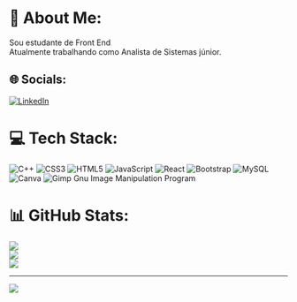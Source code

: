 # 💫 About Me:
Sou estudante de Front End<br>Atualmente trabalhando como Analista de Sistemas júnior. 


## 🌐 Socials:
[![LinkedIn](https://img.shields.io/badge/LinkedIn-%230077B5.svg?logo=linkedin&logoColor=white)](https://linkedin.com/in/https://www.linkedin.com/in/lucas-poli-9132b0201/) 

# 💻 Tech Stack:
![C++](https://img.shields.io/badge/c++-%2300599C.svg?style=flat&logo=c%2B%2B&logoColor=white) ![CSS3](https://img.shields.io/badge/css3-%231572B6.svg?style=flat&logo=css3&logoColor=white) ![HTML5](https://img.shields.io/badge/html5-%23E34F26.svg?style=flat&logo=html5&logoColor=white) ![JavaScript](https://img.shields.io/badge/javascript-%23323330.svg?style=flat&logo=javascript&logoColor=%23F7DF1E) ![React](https://img.shields.io/badge/react-%2320232a.svg?style=flat&logo=react&logoColor=%2361DAFB) ![Bootstrap](https://img.shields.io/badge/bootstrap-%23563D7C.svg?style=flat&logo=bootstrap&logoColor=white) ![MySQL](https://img.shields.io/badge/mysql-%2300f.svg?style=flat&logo=mysql&logoColor=white) ![Canva](https://img.shields.io/badge/Canva-%2300C4CC.svg?style=flat&logo=Canva&logoColor=white) ![Gimp Gnu Image Manipulation Program](https://img.shields.io/badge/Gimp-657D8B?style=flat&logo=gimp&logoColor=FFFFFF)
# 📊 GitHub Stats:
![](https://github-readme-stats.vercel.app/api?username=LucasPolidev&theme=dark&hide_border=true&include_all_commits=true&count_private=false)<br/>
![](https://github-readme-streak-stats.herokuapp.com/?user=LucasPolidev&theme=dark&hide_border=true)<br/>
![](https://github-readme-stats.vercel.app/api/top-langs/?username=LucasPolidev&theme=dark&hide_border=true&include_all_commits=true&count_private=false&layout=compact)

---
[![](https://visitcount.itsvg.in/api?id=LucasPolidev&icon=0&color=0)](https://visitcount.itsvg.in)

<!-- Proudly created with GPRM ( https://gprm.itsvg.in ) -->
